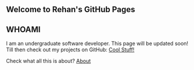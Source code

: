 ## Welcome to Rehan's GitHub Pages

## WHOAMI
I am an undergraduate software developer. This page will be updated soon!  
Till then check out my projects on GitHub: [Cool Stuff!](https://github.com/rehanvipin)

Check what all this is about? [About](about.md)
